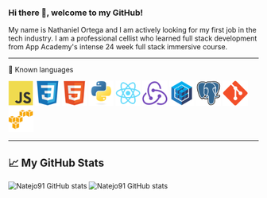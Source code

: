 ### Hi there 👋, welcome to my GitHub!

My name is Nathaniel Ortega and I am actively looking for my first job in the tech industry. I am a professional cellist who learned full stack development from App Academy's intense 24 week full stack immersive course.

---

🧰 Known languages

<img src="https://github.com/devicons/devicon/blob/master/icons/javascript/javascript-original.svg" alt="JavaScript logo" width="50" height="50" /> <img src="https://github.com/devicons/devicon/blob/master/icons/css3/css3-original.svg" alt="CSS3 logo" width="50" height="50" /> <img src="https://github.com/devicons/devicon/blob/master/icons/html5/html5-original.svg" alt="html5 logo" width="50" height="50" /> <img src="https://github.com/devicons/devicon/blob/master/icons/python/python-original.svg" alt="python logo" width="50" height="50"/> <img src="https://github.com/devicons/devicon/blob/master/icons/react/react-original.svg" alt="react logo" width="50" height="50"/> <img src="https://github.com/devicons/devicon/blob/master/icons/redux/redux-original.svg" alt="redux logo" width="50" height="50"/> <img src="https://github.com/devicons/devicon/blob/master/icons/sequelize/sequelize-original.svg" alt="sequelize logo" width="50" height="50"/> <img src="https://github.com/devicons/devicon/blob/master/icons/postgresql/postgresql-original.svg" alt="postgresql logo" width="50" height="50" /> <img src="https://github.com/devicons/devicon/blob/master/icons/git/git-original.svg" alt="git logo" width="50" height="50"/> <img src="https://github.com/devicons/devicon/blob/master/icons/amazonwebservices/amazonwebservices-original.svg" alt="aws logo" width="50" height="50"/>

---

## &#x1f4c8; My GitHub Stats


![Natejo91 GitHub stats](https://github-readme-stats.vercel.app/api/top-langs/?username=Natejo91&theme=radical&show_icons=true)
![Natejo91 GitHub stats](https://github-readme-stats.vercel.app/api?username=Natejo91&theme=radical&show_icons=true)

<!--
**Natejo91/Natejo91** is a ✨ _special_ ✨ repository because its `README.md` (this file) appears on your GitHub profile.

Here are some ideas to get you started:

- 🔭 I’m currently working on a petFinder clone Adopt-a-Pet 🐶, and an AirBnB clone AirStage 🎵.
- 🌱 I’m currently learning algorithims and Java
- 👯 I’m looking to collaborate on ...
- 🤔 I’m looking for help with ...
- 💬 Ask me about ...
- 📫 How to reach me: 
- 😄 Pronouns: ...
- ⚡ Fun fact: ...
-->
